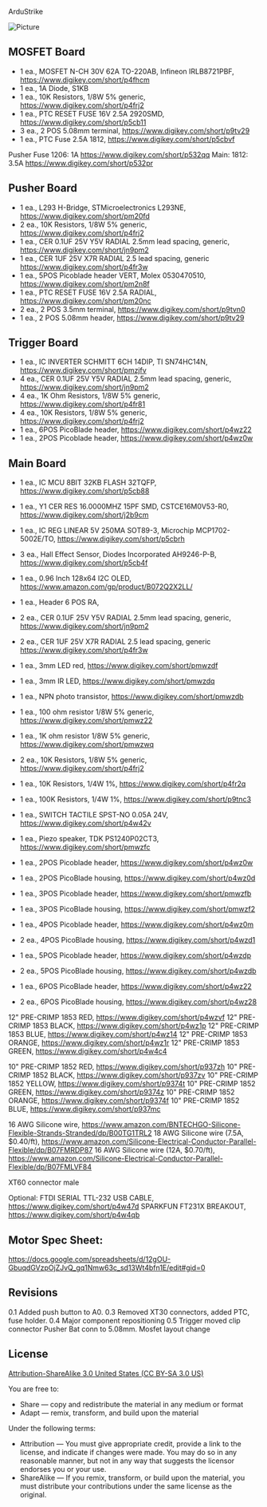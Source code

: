 ArduStrike

![Picture](images/project.png) 

MOSFET Board
-------------
- 1 ea., MOSFET N-CH 30V 62A TO-220AB, Infineon IRLB8721PBF, https://www.digikey.com/short/p4fhcm
- 1 ea., 1A Diode, S1KB
- 1 ea., 10K Resistors, 1/8W 5% generic, https://www.digikey.com/short/p4frj2 
- 1 ea., PTC RESET FUSE 16V 2.5A 2920SMD, https://www.digikey.com/short/p5cb11
- 3 ea., 2 POS 5.08mm terminal, https://www.digikey.com/short/p9tv29
- 1 ea., PTC Fuse 2.5A 1812, https://www.digikey.com/short/p5cbvf

Pusher Fuse 1206: 1A https://www.digikey.com/short/p532qq
Main: 1812: 3.5A https://www.digikey.com/short/p532pr

Pusher Board
-------------
- 1 ea., L293 H-Bridge, STMicroelectronics L293NE, https://www.digikey.com/short/pm20fd
- 2 ea., 10K Resistors, 1/8W 5% generic, https://www.digikey.com/short/p4frj2 
- 1 ea., CER 0.1UF 25V Y5V RADIAL 2.5mm lead spacing, generic, https://www.digikey.com/short/jn9pm2
- 1 ea., CER 1UF 25V X7R RADIAL 2.5 lead spacing, generic https://www.digikey.com/short/p4fr3w
- 1 ea., 5POS Picoblade header VERT, Molex 0530470510, https://www.digikey.com/short/pm2n8f
- 1 ea., PTC RESET FUSE 16V 2.5A RADIAL, https://www.digikey.com/short/pm20nc
- 2 ea., 2 POS 3.5mm terminal, https://www.digikey.com/short/p9tvn0
- 1 ea., 2 POS 5.08mm header, https://www.digikey.com/short/p9tv29

Trigger Board
--------------
- 1 ea., IC INVERTER SCHMITT 6CH 14DIP, TI SN74HC14N, https://www.digikey.com/short/pmzjfv
- 4 ea., CER 0.1UF 25V Y5V RADIAL 2.5mm lead spacing, generic, https://www.digikey.com/short/jn9pm2
- 4 ea., 1K Ohm Resistors, 1/8W 5% generic, https://www.digikey.com/short/p4fr81
- 4 ea., 10K Resistors, 1/8W 5% generic, https://www.digikey.com/short/p4frj2 
- 1 ea., 6POS PicoBlade header, https://www.digikey.com/short/p4wz22
- 1 ea., 2POS Picoblade header, https://www.digikey.com/short/p4wz0w


Main Board
----------------
- 1 ea., IC MCU 8BIT 32KB FLASH 32TQFP, https://www.digikey.com/short/p5cb88
- 1 ea., Y1 CER RES 16.0000MHZ 15PF SMD, CSTCE16M0V53-R0, https://www.digikey.com/short/j2b9cm
- 1 ea., IC REG LINEAR 5V 250MA SOT89-3, Microchip MCP1702-5002E/TO, https://www.digikey.com/short/p5cbrh
- 3 ea., Hall Effect Sensor, Diodes Incorporated AH9246-P-B, https://www.digikey.com/short/p5cb4f
- 1 ea., 0.96 Inch 128x64 I2C OLED, https://www.amazon.com/gp/product/B072Q2X2LL/
- 1 ea., Header 6 POS RA, 

- 2 ea., CER 0.1UF 25V Y5V RADIAL 2.5mm lead spacing, generic, https://www.digikey.com/short/jn9pm2
- 2 ea., CER 1UF 25V X7R RADIAL 2.5 lead spacing, generic https://www.digikey.com/short/p4fr3w

- 1 ea., 3mm LED red, https://www.digikey.com/short/pmwzdf
- 1 ea., 3mm IR LED, https://www.digikey.com/short/pmwzdq
- 1 ea., NPN photo transistor, https://www.digikey.com/short/pmwzdb

- 1 ea., 100 ohm resistor 1/8W 5% generic, https://www.digikey.com/short/pmwz22
- 1 ea., 1K ohm resistor 1/8W 5% generic, https://www.digikey.com/short/pmwzwq
- 2 ea., 10K Resistors, 1/8W 5% generic, https://www.digikey.com/short/p4frj2 

- 1 ea., 10K Resistors, 1/4W 1%, https://www.digikey.com/short/p4fr2q
- 1 ea., 100K Resistors, 1/4W 1%, https://www.digikey.com/short/p9tnc3

- 1 ea., SWITCH TACTILE SPST-NO 0.05A 24V, https://www.digikey.com/short/p4w42v
- 1 ea., Piezo speaker, TDK PS1240P02CT3,  https://www.digikey.com/short/pmwzfc

- 1 ea., 2POS Picoblade header, https://www.digikey.com/short/p4wz0w
- 1 ea., 2POS PicoBlade housing, https://www.digikey.com/short/p4wz0d

- 1 ea., 3POS Picoblade header, https://www.digikey.com/short/pmwzfb
- 1 ea., 3POS PicoBlade housing, https://www.digikey.com/short/pmwzf2

- 1 ea., 4POS Picoblade header, https://www.digikey.com/short/p4wz0m
- 2 ea., 4POS PicoBlade housing, https://www.digikey.com/short/p4wzd1

- 1 ea., 5POS Picoblade header, https://www.digikey.com/short/p4wzdp
- 2 ea., 5POS PicoBlade housing, https://www.digikey.com/short/p4wzdb

- 1 ea., 6POS PicoBlade header, https://www.digikey.com/short/p4wz22
- 2 ea., 6POS PicoBlade housing, https://www.digikey.com/short/p4wz28

12" PRE-CRIMP 1853 RED, https://www.digikey.com/short/p4wzvf
12" PRE-CRIMP 1853 BLACK, https://www.digikey.com/short/p4wz1p
12" PRE-CRIMP 1853 BLUE, https://www.digikey.com/short/p4wz14
12" PRE-CRIMP 1853 ORANGE, https://www.digikey.com/short/p4wz1r
12" PRE-CRIMP 1853 GREEN, https://www.digikey.com/short/p4w4c4

10" PRE-CRIMP 1852 RED, https://www.digikey.com/short/p937zh
10" PRE-CRIMP 1852 BLACK, https://www.digikey.com/short/p937zv
10" PRE-CRIMP 1852 YELLOW, https://www.digikey.com/short/p9374t
10" PRE-CRIMP 1852 GREEN, https://www.digikey.com/short/p9374z
10" PRE-CRIMP 1852 ORANGE, https://www.digikey.com/short/p9374f
10" PRE-CRIMP 1852 BLUE, https://www.digikey.com/short/p937mc

16 AWG Silicone wire, https://www.amazon.com/BNTECHGO-Silicone-Flexible-Strands-Stranded/dp/B00TG1TRL2
18 AWG Silicone wire (7.5A, $0.40/ft), https://www.amazon.com/Silicone-Electrical-Conductor-Parallel-Flexible/dp/B07FMRDP87
16 AWG Silicone wire (12A, $0.70/ft), https://www.amazon.com/Silicone-Electrical-Conductor-Parallel-Flexible/dp/B07FMLVF84

XT60 connector male

Optional:
FTDI SERIAL TTL-232 USB CABLE, https://www.digikey.com/short/p4w47d
SPARKFUN FT231X BREAKOUT, https://www.digikey.com/short/p4w4qb


Motor Spec Sheet:
----------------
https://docs.google.com/spreadsheets/d/12gOU-GbuqdGVzpOjZJvQ_gq1Nmw63c_sd13Wt4bfn1E/edit#gid=0


Revisions
----------------
0.1 Added push button to A0.
0.3 Removed XT30 connectors, added PTC, fuse holder.
0.4 Major component repositioning
0.5 Trigger moved clip connector
	Pusher Bat conn to 5.08mm.
	Mosfet layout change


License
----------------
[Attribution-ShareAlike 3.0 United States (CC BY-SA 3.0 US)](https://creativecommons.org/licenses/by-sa/3.0/us/)

You are free to:

- Share — copy and redistribute the material in any medium or format
- Adapt — remix, transform, and build upon the material

Under the following terms:

- Attribution — You must give appropriate credit, provide a link to the license, and indicate if changes were made. You may do so in any reasonable manner, but not in any way that suggests the licensor endorses you or your use.
- ShareAlike — If you remix, transform, or build upon the material, you must distribute your contributions under the same license as the original.
